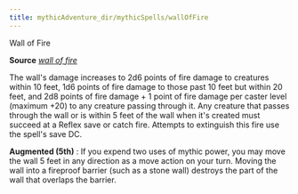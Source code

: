 ```yaml
---
title: mythicAdventure_dir/mythicSpells/wallOfFire
---
```

Wall of Fire

**Source** [_wall of fire_](spell_dir/wallOfFire#_wall-of-fire)

The wall's damage increases to 2d6 points of fire damage to creatures within 10 feet, 1d6 points of fire damage to those past 10 feet but within 20 feet, and 2d8 points of fire damage + 1 point of fire damage per caster level (maximum +20) to any creature passing through it. Any creature that passes through the wall or is within 5 feet of the wall when it's created must succeed at a Reflex save or catch fire. Attempts to extinguish this fire use the spell's save DC.

**Augmented (5th)** : If you expend two uses of mythic power, you may move the wall 5 feet in any direction as a move action on your turn. Moving the wall into a fireproof barrier (such as a stone wall) destroys the part of the wall that overlaps the barrier.


